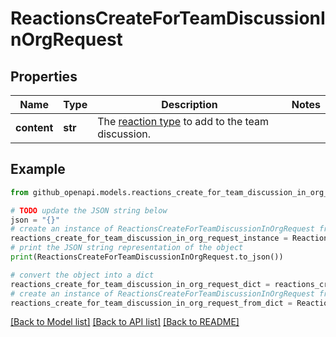 # ReactionsCreateForTeamDiscussionInOrgRequest


## Properties

Name | Type | Description | Notes
------------ | ------------- | ------------- | -------------
**content** | **str** | The [reaction type](https://docs.github.com/rest/reactions/reactions#about-reactions) to add to the team discussion. | 

## Example

```python
from github_openapi.models.reactions_create_for_team_discussion_in_org_request import ReactionsCreateForTeamDiscussionInOrgRequest

# TODO update the JSON string below
json = "{}"
# create an instance of ReactionsCreateForTeamDiscussionInOrgRequest from a JSON string
reactions_create_for_team_discussion_in_org_request_instance = ReactionsCreateForTeamDiscussionInOrgRequest.from_json(json)
# print the JSON string representation of the object
print(ReactionsCreateForTeamDiscussionInOrgRequest.to_json())

# convert the object into a dict
reactions_create_for_team_discussion_in_org_request_dict = reactions_create_for_team_discussion_in_org_request_instance.to_dict()
# create an instance of ReactionsCreateForTeamDiscussionInOrgRequest from a dict
reactions_create_for_team_discussion_in_org_request_from_dict = ReactionsCreateForTeamDiscussionInOrgRequest.from_dict(reactions_create_for_team_discussion_in_org_request_dict)
```
[[Back to Model list]](../README.md#documentation-for-models) [[Back to API list]](../README.md#documentation-for-api-endpoints) [[Back to README]](../README.md)



